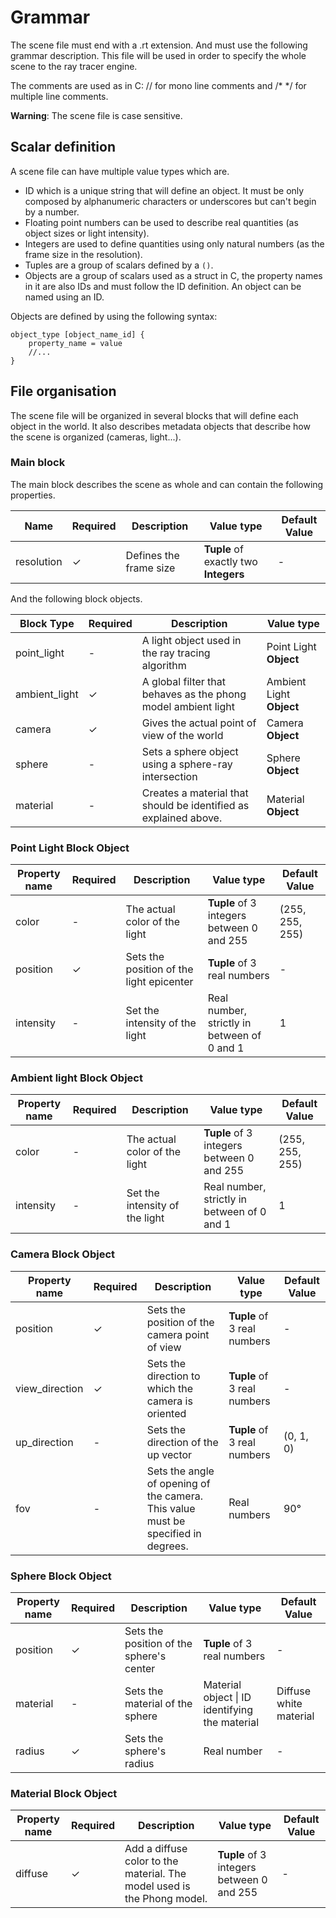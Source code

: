 # Grammar

The scene file must end with a .rt extension. And must use the following grammar description.
This file will be used in order to specify the whole scene to the ray tracer engine.

The comments are used as in C: // for mono line comments and /* */ for multiple line comments.

**Warning**: The scene file is case sensitive.

## Scalar definition

A scene file can have multiple value types which are.

- ID which is a unique string that will define an object. It must be only composed by alphanumeric characters or
  underscores but can't begin by a number.
- Floating point numbers can be used to describe real quantities (as object sizes or light intensity).
- Integers are used to define quantities using only natural numbers (as the frame size in the resolution).
- Tuples are a group of scalars defined by a `()`.
- Objects are a group of scalars used as a struct in C, the property names in it are also IDs and must follow the ID
  definition. An object can be named using an ID.

Objects are defined by using the following syntax:

```
object_type [object_name_id] {
	property_name = value
	//...
}
```

## File organisation

The scene file will be organized in several blocks that will define each object in the world. It also describes metadata
objects that describe how the scene is organized (cameras, light...).

### Main block

The main block describes the scene as whole and can contain the following properties.

| Name       | Required | Description            | Value type                            | Default Value |
|------------|----------|------------------------|---------------------------------------|---------------|
| resolution | &check;  | Defines the frame size | **Tuple** of exactly two **Integers** | -             |

And the following block objects.

| Block Type    | Required | Description                                                      | Value type               |
|---------------|----------|------------------------------------------------------------------|--------------------------|
| point_light   | -        | A light object used in the ray tracing algorithm                 | Point Light **Object**   |
| ambient_light | &check;  | A global filter that behaves as the phong model ambient light    | Ambient Light **Object** |
| camera        | &check;  | Gives the actual point of view of the world                      | Camera **Object**        |
| sphere        | -        | Sets a sphere object using a sphere-ray intersection             | Sphere **Object**        |
| material      | -        | Creates a material that should be identified as explained above. | Material **Object**      |

### Point Light Block Object

| Property name | Required | Description                              | Value type                                  | Default Value   |
|---------------|----------|------------------------------------------|---------------------------------------------|-----------------|
| color         | -        | The actual color of the light            | **Tuple** of 3 integers between 0 and 255   | (255, 255, 255) |
| position      | &check;  | Sets the position of the light epicenter | **Tuple** of 3 real numbers                 | -               |
| intensity     | -        | Set the intensity of the light           | Real number, strictly in between of 0 and 1 | 1               |

### Ambient light Block Object

| Property name | Required | Description                    | Value type                                  | Default Value   |
|---------------|----------|--------------------------------|---------------------------------------------|-----------------|
| color         | -        | The actual color of the light  | **Tuple** of 3 integers between 0 and 255   | (255, 255, 255) |
| intensity     | -        | Set the intensity of the light | Real number, strictly in between of 0 and 1 | 1               |

### Camera Block Object

| Property name  | Required | Description                                                                       | Value type                  | Default Value |
|----------------|----------|-----------------------------------------------------------------------------------|-----------------------------|---------------|
| position       | &check;  | Sets the position of the camera point of view                                     | **Tuple** of 3 real numbers | -             |
| view_direction | &check;  | Sets the direction to which the camera is oriented                                | **Tuple** of 3 real numbers | -             |
| up_direction   | -        | Sets the direction of the up vector                                               | **Tuple** of 3 real numbers | (0, 1, 0)     |
| fov            | -        | Sets the angle of opening of the camera. This value must be specified in degrees. | Real numbers                | 90°           |

### Sphere Block Object

| Property name | Required | Description                              | Value type                                     | Default Value          |
|---------------|----------|------------------------------------------|------------------------------------------------|------------------------|
| position      | &check;  | Sets the position of the sphere's center | **Tuple** of 3 real numbers                    | -                      |
| material      | -        | Sets the material of the sphere          | Material object \| ID identifying the material | Diffuse white material |
| radius        | &check;  | Sets the sphere's radius                 | Real number                                    | -                      |

### Material Block Object

| Property name | Required | Description                                                             | Value type                                | Default Value |
|---------------|----------|-------------------------------------------------------------------------|-------------------------------------------|---------------|
| diffuse       | &check;  | Add a diffuse color to the material. The model used is the Phong model. | **Tuple** of 3 integers between 0 and 255 | -             |
